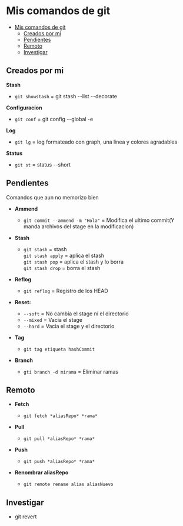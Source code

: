 # Mis comandos de git

- [Mis comandos de git](#mis-comandos-de-git)
  - [Creados por mi](#creados-por-mi)
  - [Pendientes](#pendientes)
  - [Remoto](#remoto)
  - [Investigar](#investigar)

## Creados por mi
**Stash**
- `git showstash` = git stash --list --decorate
  
**Configuracion**
- `git conf` = git config --global -e  
  
**Log**
- `git lg` = log formateado con graph, una linea y colores agradables

**Status**
- `git st` = status --short
  
## Pendientes
Comandos que aun no memorizo bien

- **Ammend**
  - `git commit --ammend -m "Hola"` = Modifica el ultimo commit(Y manda archivos del stage en la modificacion)
  
- **Stash**
  - `git stash` = stash  
    `git stash apply` = aplica el stash  
    `git stash pop` = aplica el stash y lo borra  
    `git stash drop` = borra el stash  

- **Reflog**
  - `git reflog` = Registro de los HEAD 

- **Reset:**
  - `--soft` = No cambia el stage ni el directorio
  - `--mixed` = Vacia el stage
  - `--hard` = Vacia el stage y el directorio

- **Tag**
  - `git tag etiqueta hashCommit`

- **Branch**
  - `gti branch -d mirama` = Eliminar ramas

## Remoto
- **Fetch**  
  - `git fetch *aliasRepo* *rama*`
  
- **Pull**  
  - `git pull *aliasRepo* *rama*`

- **Push**
  - `git push *aliasRepo* *rama*`

- **Renombrar aliasRepo**
  - `git remote rename alias aliasNuevo`

## Investigar
- git revert
